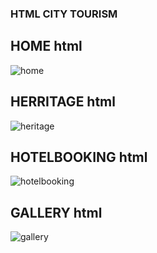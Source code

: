 ### HTML CITY TOURISM
## HOME html
![home](https://github.com/user-attachments/assets/90a67374-e270-4d64-b39d-b591c9110250)

## HERRITAGE html
![heritage](https://github.com/user-attachments/assets/33722a4a-7c3e-475a-8223-2e5371584a7f)

## HOTELBOOKING html
![hotelbooking](https://github.com/user-attachments/assets/3a5521d5-13ff-4c1e-bfe2-f92a6ec5b192)

## GALLERY html
![gallery](https://github.com/user-attachments/assets/0ab05dc4-f22a-43d8-8d92-233afa383c84)
